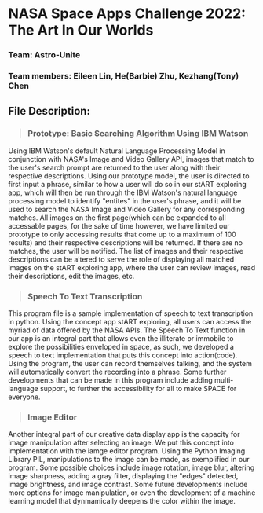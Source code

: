 # NASA Space Apps Challenge 2022: The Art In Our Worlds

### Team: Astro-Unite ###

### Team members: Eileen Lin, He(Barbie) Zhu, Kezhang(Tony) Chen ###


## File Description: ##

> ### Prototype: Basic Searching Algorithm Using IBM Watson ###

Using IBM Watson's default Natural Language Processing Model in conjunction with NASA's Image and Video Gallery API, images that match to the user's search prompt are returned to the user along with their respective descriptions. Using our prototype model, the user is directed to first input a phrase, similar to how a user will do so in our stART exploring app, which will then be run through the IBM Watson's natural language processing model to identify "entites" in the user's phrase, and it will be used to search the NASA Image and Video Gallery for any corresponding matches. All images on the first page(which can be expanded to all accessable pages, for the sake of time however, we have limited our prototype to only accessing results that come up to a maximum of 100 results) and their respective descriptions will be returned. If there are no matches, the user will be notified. The list of images and their respective descriptions can be altered to serve the role of displaying all matched images on the stART exploring app, where the user can review images, read their descriptions, edit the images, etc.

> ### Speech To Text Transcription ###

This program file is a sample implementation of speech to text transcription in python. Using the concept app stART exploring, all users can access the myriad of data offered by the NASA APIs. The Speech To Text function in our app is an integral part that allows even the illiterate or immobile to explore the possibilities enveloped in space, as such, we developed a speech to text implementation that puts this concept into action(code). Using the program, the user can record themselves talking, and the system will automatically convert the recording into a phrase. Some further developments that can be made in this program include adding multi-language support, to further the accessibility for all to make SPACE for everyone.

> ### Image Editor ###

Another integral part of our creative data display app is the capacity for image manipulation after selecting an image. We put this concept into implementation with the iamge editor program. Using the Python Imaging Library PIL, manipulations to the image can be made, as exemplified in our program. Some possible choices include image rotation, image blur, altering image sharpness, adding a gray filter, displaying the "edges" detected, image brightness, and image contrast. Some future developments include more options for image manipulation, or even the development of a machine learning model that dynmamically deepens the color within the image.
